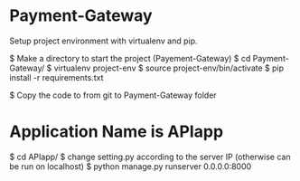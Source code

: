 # Payment-Gateway

Setup project environment with virtualenv and pip.

$ Make a directory to start the project (Payement-Gateway)
$ cd Payment-Gateway/
$ virtualenv project-env
$ source project-env/bin/activate
$ pip install -r requirements.txt

$ Copy the code to from git to Payment-Gateway folder

# Application Name is APIapp

$ cd APIapp/
$ change setting.py according to the server IP (otherwise can be run on localhost)
$ python manage.py runserver 0.0.0.0:8000
